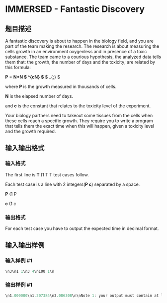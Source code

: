 # IMMERSED - Fantastic Discovery

## 题目描述

A fantastic discovery is about to happen in the biology field, and you are part of the team making the research. The research is about measuring the cells growth in an environment oxygenless and in presence of a toxic substance. The team came to a courious hypothesis, the analyzed data tells them that: the growth, the number of days and the toxicity; are related by this formula:

**P** = **N\*N $ ^{cN} $** $ _{;} $

where **P** is the growth measured in thousands of cells.

**N** is the elapsed number of days.

and **c** is the constant that relates to the toxicity level of the experiment.

Your biology partners need to takeout some tissues from the cells when these cells reach a specific growth. They require you to write a program that tells them the exact time when this will happen, given a toxicity level and the growth required.

## 输入输出格式

### 输入格式

The first line is **T** (1 T T test cases follow.

Each test case is a line with 2 integers(**P c**) separated by a space.

**P** (1 P

**c** (1 c

### 输出格式

For each test case you have to output the expected time in decimal format.

## 输入输出样例

### 输入样例 #1

```cpp
\n3\n1 1\n3 4\n100 1\n
```


### 输出样例 #1

```cpp
\n1.000000\n1.207384\n3.086308\n\nNote 1: your output must contain at least 6 decimal places.\nNote 2: numerical problem. Output generated by submitted program \n          should be exactly the same as test case with accuracy of 0.000001.\n
```


